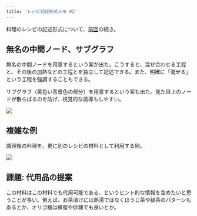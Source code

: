```yaml
---
title: 'レシピ記述形式メモ #2'
---
```

料理のレシピの記述形式について、[前回](https://r7kamura.com/articles/2022-05-13-mermaid-recipe-memo)の続き。

無名の中間ノード、サブグラフ
--------------

無名の中間ノードを用意するという案が出た。こうすると、混ぜ合わせる工程と、その後の加熱などの工程とを独立して記述できる。また、明確に「混ぜる」という工程を強調することもできる。

サブグラフ（黄色い背景色の部分）を用意するという案も出た。見た目上のノードが散らばるのを防げ、視覚的な誘導もしやすい。

![](https://lh6.googleusercontent.com/QTp3njeZxhGxbROV8ExLYsh8xTi2A9Si-QnFxc6wBsuShQBRrhhrNtHbsf_ZqQ_Toj_XT5mbbK8qXsDGZ5vvKqOg4dyvIagZHMJIf9qkSYotZ8FzLmCTGgOxKNGNIo4QmEUtvh_ng_QH1Wkqk-JNMg)

複雑な例
----

調理後の料理を、更に別のレシピの材料として利用する例。

![](https://lh4.googleusercontent.com/AgQpfWZCO4H5fmVc93S5TT7FH3O1ljuzoPY8huMh7qxBO9GmAgkY2DKCEKMC6Rv_x89sp2ZGJndpKgTl9WRZv9iZ7RJEKyAuI052QgOmQlx8M_hAMt0NVMfTDwTtLEWro5lYPNjpIiO4zbgkWSVAvg)

課題: 代用品の提案
----------

この材料はこの材料でも代用可能である、というヒント的な情報を含めたいと思うことが多い。例えば、お茶漬けには熱湯ではなくほうじ茶や緑茶のパターンもあるとか、オリゴ糖は蜂蜜や砂糖でも良いとか。
